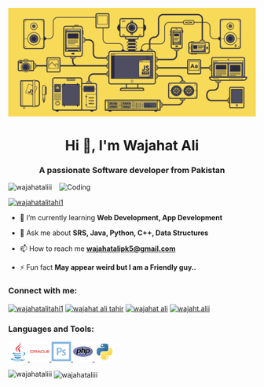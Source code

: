 [![MasterHead](https://raw.githubusercontent.com/majdimokhtar/github-images/main/newbannerjs.gif)](https://rishavchanda.io)

<h1 align="center">Hi 👋, I'm Wajahat Ali</h1>
<h3 align="center">A passionate Software developer from Pakistan</h3>

<img align="right" alt="Coding" width="400" src="https://encrypted-tbn0.gstatic.com/images?q=tbn:ANd9GcR_pvDM2MRviYQrujhsZSj9uVooLTtNkJyCeA&usqp=CAU">
<p align="left"> <img src="https://komarev.com/ghpvc/?username=wajahataliii&label=Profile%20views&color=0e75b6&style=flat" alt="wajahataliii" /> </p>

<p align="left"> <a href="https://twitter.com/wajahatalitahi1" target="blank"><img src="https://img.shields.io/twitter/follow/wajahatalitahi1?logo=twitter&style=for-the-badge" alt="wajahatalitahi1" /></a> </p>

- 🌱 I’m currently learning **Web Development, App Development**

- 💬 Ask me about **SRS, Java, Python, C++, Data Structures**

- 📫 How to reach me **wajahatalipk5@gmail.com**

- ⚡ Fun fact **May appear weird but I am a Friendly guy..**

<h3 align="left">Connect with me:</h3>
<p align="left">
<a href="https://twitter.com/wajahatalitahi1" target="blank"><img align="center" src="https://raw.githubusercontent.com/rahuldkjain/github-profile-readme-generator/master/src/images/icons/Social/twitter.svg" alt="wajahatalitahi1" height="30" width="40" /></a>
<a href="https://linkedin.com/in/wajahat ali tahir" target="blank"><img align="center" src="https://raw.githubusercontent.com/rahuldkjain/github-profile-readme-generator/master/src/images/icons/Social/linked-in-alt.svg" alt="wajahat ali tahir" height="30" width="40" /></a>
<a href="https://fb.com/wajahat ali" target="blank"><img align="center" src="https://raw.githubusercontent.com/rahuldkjain/github-profile-readme-generator/master/src/images/icons/Social/facebook.svg" alt="wajahat ali" height="30" width="40" /></a>
<a href="https://instagram.com/wajaht.alii" target="blank"><img align="center" src="https://raw.githubusercontent.com/rahuldkjain/github-profile-readme-generator/master/src/images/icons/Social/instagram.svg" alt="wajaht.alii" height="30" width="40" /></a>
</p>

<h3 align="left">Languages and Tools:</h3>
<p align="left"> <a href="https://www.java.com" target="_blank" rel="noreferrer"> <img src="https://raw.githubusercontent.com/devicons/devicon/master/icons/java/java-original.svg" alt="java" width="40" height="40"/> </a> <a href="https://www.oracle.com/" target="_blank" rel="noreferrer"> <img src="https://raw.githubusercontent.com/devicons/devicon/master/icons/oracle/oracle-original.svg" alt="oracle" width="40" height="40"/> </a> <a href="https://www.photoshop.com/en" target="_blank" rel="noreferrer"> <img src="https://raw.githubusercontent.com/devicons/devicon/master/icons/photoshop/photoshop-line.svg" alt="photoshop" width="40" height="40"/> </a> <a href="https://www.php.net" target="_blank" rel="noreferrer"> <img src="https://raw.githubusercontent.com/devicons/devicon/master/icons/php/php-original.svg" alt="php" width="40" height="40"/> </a> <a href="https://www.python.org" target="_blank" rel="noreferrer"> <img src="https://raw.githubusercontent.com/devicons/devicon/master/icons/python/python-original.svg" alt="python" width="40" height="40"/> </a> </p>

<p><img align="left" src="https://github-readme-stats.vercel.app/api/top-langs?username=wajahataliii&show_icons=true&locale=en&layout=compact" alt="wajahataliii" /></p>

<p>&nbsp;<img align="center" src="https://github-readme-stats.vercel.app/api?username=wajahataliii&show_icons=true&locale=en" alt="wajahataliii" /></p>
